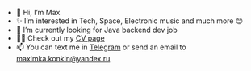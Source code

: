 - 👋 Hi, I’m Max
- ✨ I’m interested in Tech, Space, Electronic music and much more 😊
- 👀 I’m currently looking for Java backend dev job
- 👨‍💻 Check out my [CV page](https://konkinm.github.io)
- 📫 You can text me in [Telegram](https://t.me/Mfx_m) or send an email to [maximka.konkin@yandex.ru](mailto://maximka.konkin@yandex.ru)

<!---
konkinm/konkinm is a ✨ special ✨ repository because its `README.md` (this file) appears on your GitHub profile.
You can click the Preview link to take a look at your changes.
--->
